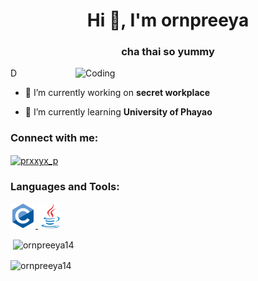<h1 align="center">Hi 👋, I'm ornpreeya</h1>
<h3 align="center">cha thai so yummy</h3>
<img align="right" alt="Coding" width="400" src="https://media1.tenor.com/m/S2NmOE9HEPcAAAAC/sussa.gif">D

- 🔭 I’m currently working on **secret workplace**

- 🌱 I’m currently learning **University of Phayao**

<h3 align="left">Connect with me:</h3>
<p align="left">
<a href="https://instagram.com/prxxyx_p" target="blank"><img align="center" src="https://raw.githubusercontent.com/rahuldkjain/github-profile-readme-generator/master/src/images/icons/Social/instagram.svg" alt="prxxyx_p" height="30" width="40" /></a>
</p>

<h3 align="left">Languages and Tools:</h3>
<p align="left"> <a href="https://www.cprogramming.com/" target="_blank" rel="noreferrer"> <img src="https://raw.githubusercontent.com/devicons/devicon/master/icons/c/c-original.svg" alt="c" width="40" height="40"/> </a> <a href="https://www.java.com" target="_blank" rel="noreferrer"> <img src="https://raw.githubusercontent.com/devicons/devicon/master/icons/java/java-original.svg" alt="java" width="40" height="40"/> </a> </p>

<p>&nbsp;<img align="center" src="https://github-readme-stats.vercel.app/api?username=ornpreeya14&show_icons=true&locale=en" alt="ornpreeya14" /></p>

<p><img align="center" src="https://github-readme-streak-stats.herokuapp.com/?user=ornpreeya14&" alt="ornpreeya14" /></p>
